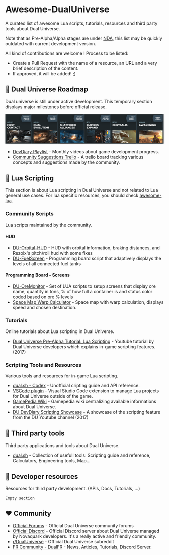 # Awesome-DualUniverse

A curated list of awesome Lua scripts, tutorials, resources and third party tools about Dual Universe.

Note that as Pre-Alpha/Alpha stages are under [NDA](https://board.dualthegame.com/index.php?/topic/11688-pre-alpha-faq-and-rules/), this list may be quickly outdated with current development version. 

All kind of contributions are welcome ! Process to be listed:

* Create a Pull Request with the name of a resource, an URL and a very brief description of the content.
* If approved, it will be added! ;)

## :stars: Dual Universe Roadmap

Dual universe is still under active development. This temporary section displays major milestones before official release.

![du-rodmap](resources/du-roadmap.png)

* [DevDiary Playlist](https://www.youtube.com/playlist?list=PLA_lhIAGheMGtAygniJs25JDsWgxbfk6V) - Monthly videos about game development progress.
* [Community Suggestions Trello](https://trello.com/b/Y6WNMd2S/dual-universe-community-suggestions) - A trello board tracking various concepts and suggestions made by the community.


## :page_with_curl: Lua Scripting

This section is about Lua scripting in Dual Universe and not related to Lua general use cases. For lua specific resources, you should check [awesome-lua](https://github.com/LewisJEllis/awesome-lua#readme).

### Community Scripts

Lua scripts maintained by the community.

#### HUD
* [DU-Orbital-HUD](https://github.com/Dimencia/DU-Orbital-Hud) - HUD with orbital information, braking distances, and Rezoix's pitch/roll hud with some fixes 
* [DU-FuelScreen](https://github.com/RostCS/DU-FuelScreen) - Programming board script that adaptively displays the levels of all connected fuel tanks

#### Programming Board - Screens

* [DU-OreMonitor](https://github.com/thespartacus29/DualUniverse-OreMonitor) - Set of LUA scripts to setup screens that display ore name, quantity in tons, % of how full a container is and status color coded based on ore % levels 
* [Space Map Warp Calculator](https://board.dualthegame.com/index.php?/topic/20692-space-map-with-warp-cell-calculator/) -  Space map with warp calculation, displays speed and chosen destination.

### Tutorials

Online tutorials about Lua scripting in Dual Universe. 

* [Dual Universe Pre-Alpha Tutorial: Lua Scripting](https://www.youtube.com/watch?v=sbvJPuo9npE) - Youtube tutorial by Dual Universe developers which explains in-game scripting features. (2017)

### Scripting Tools and Resources

Various tools and resources for in-game Lua scripting.

* [dual.sh - Codex](https://dual.sh/codex/) - Unofficial cripting guide and API reference. 
* [VSCode plugin](https://marketplace.visualstudio.com/items?itemName=ciaanh.du-project) - Visual Studio Code extension to manage Lua projects for Dual Universe outside of the game.
* [GamePedia Wiki](https://dualuniverse.gamepedia.com/Lua_Scripting) - Gamepedia wiki centralizing available informations about Dual Universe.
* [DU DevDiary Scripting Showcase](https://www.youtube.com/watch?v=4Vrf50dZrv4) - A showcase of the scripting feature from the DU Youtube channel (2017)


## :hammer: Third party tools

Third party applications and tools about Dual Universe.

* [dual.sh](https://dual.sh) - Collection of usefull tools: Scripting guide and reference, Calculators, Engineering tools, Map...

## :beer: Developer resources

Resources for third party development. (APIs, Docs, Tutorials, ...)

```
Empty section
```

## :heart: Community

* [Official Forums](https://board.dualthegame.com/) - Official Dual Universe community forums
* [Official Discord](https://www.dualthegame.com/en/news/2018/09/10/dual-universe-official-discord-server/) - Official Discord server about Dual Universe managed by Novaquark developers. It's a really active and friendly community.
* [r/DualUniverse](https://www.reddit.com/r/DualUniverse/) - Official Dual Universe subreddit
* [FR Community - DualFR](https://dualfr.org/) - News, Articles, Tutorials, Discord Server.

